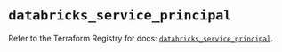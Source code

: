 # `databricks_service_principal`

Refer to the Terraform Registry for docs: [`databricks_service_principal`](https://registry.terraform.io/providers/databricks/databricks/1.83.0/docs/resources/service_principal).
